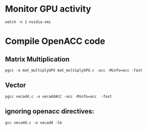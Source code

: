 # Monitor GPU activity
``` 
watch -n 1 nvidia-smi
```

# Compile OpenACC code

## Matrix Multiplication
``` 
pgcc -o mat_multiplyGPU mat_multiplyGPU.c -acc -Minfo=acc -fast 
``` 

## Vector
``` 
pgcc vecadd.c -o vecaddACC -acc -Minfo=acc  -fast 
``` 

## ignoring openacc directives:
```
gcc vecadd.c -o vecadd -lm
```
